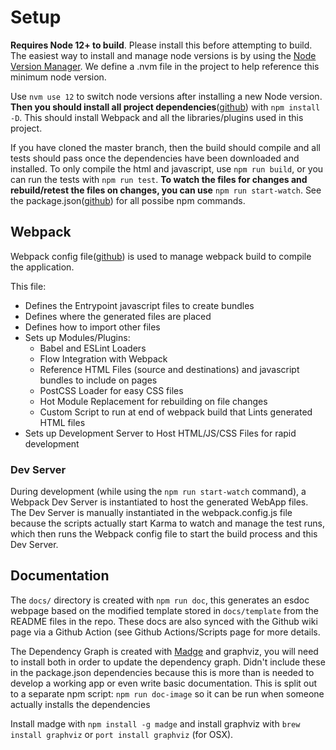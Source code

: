 # Setup

**Requires Node 12+ to build**. Please install this before attempting to build. The easiest way to install and
manage node versions is by using the [Node Version Manager](https://github.com/nvm-sh/nvm). We define a
.nvm file in the project to help reference this minimum node version.

Use `nvm use 12` to switch node versions after installing a new Node version. **Then you should install all
project dependencies**([github](https://github.com/devlinjunker/template.webpack.fend/blob/master/package.json#L30))
with `npm install -D`. This should install Webpack and all the libraries/plugins used in this project.

If you have cloned the master branch, then the build should compile and all tests should pass once the
dependencies have been downloaded and installed. To only compile the html and javascript, use `npm run build`, or you can run the tests with `npm run test`. **To watch the files for changes and rebuild/retest the files
on changes, you can use** `npm run start-watch`. See the package.json([github](https://github.com/devlinjunker/template.webpack.fend/blob/master/package.json#L17))
for all possibe npm commands.

## Webpack
Webpack config file([github](https://github.com/devlinjunker/template.webpack.fend/blob/master/webpack.config.js))
is used to manage webpack build to compile the application.

This file:
  - Defines the Entrypoint javascript files to create bundles
  - Defines where the generated files are placed
  - Defines how to import other files
  - Sets up Modules/Plugins:
    - Babel and ESLint Loaders
    - Flow Integration with Webpack
    - Reference HTML Files (source and destinations) and javascript bundles to include on pages
    - PostCSS Loader for easy CSS files
    - Hot Module Replacement for rebuilding on file changes
    - Custom Script to run at end of webpack build that Lints generated HTML files
  - Sets up Development Server to Host HTML/JS/CSS Files for rapid development

### Dev Server
During development (while using the `npm run start-watch` command), a Webpack Dev Server is instantiated to host
the generated WebApp files. The Dev Server is manually instantiated in the webpack.config.js file because
the scripts actually start Karma to watch and manage the test runs, which then runs the Webpack config file to
start the build process and this Dev Server.

## Documentation

The `docs/` directory is created with `npm run doc`, this generates an esdoc webpage based on the modified
template stored in `docs/template` from the README files in the repo. These docs are also synced with the Github
wiki page via a Github Action (see Github Actions/Scripts page for more details.

The Dependency Graph is created with [Madge](https://github.com/pahen/madge) and graphviz, you will need to
install both in order to update the dependency graph. Didn't include these in the package.json dependencies
because this is more than is needed to develop a working app or even write basic documentation. This is split
out to a separate npm script: `npm run doc-image` so it can be run when someone actually installs the dependencies

Install madge with `npm install -g madge` and install graphviz with `brew install graphviz` or
`port install graphviz` (for OSX).
